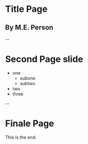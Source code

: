 # Title Page

## By M.E. Person

--

# Second Page slide

+ one
    + subone
    + subtwo
+ two
+ three

--

# Finale Page

This is the end.
